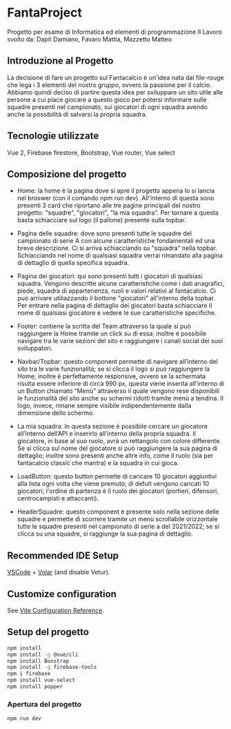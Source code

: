 # FantaProject
Progetto per esame di Informatica ed elementi di programmazione II
Lavoro svolto da: Dapit Damiano, Favaro Mattia, Mazzetto Matteo

## Introduzione al Progetto
La decisione di fare un progetto sul Fantacalcio è un'idea nata dal file-rouge che lega i 3 elementi del nostro gruppo, ovvero la passione per il calcio.
Abbiamo quindi deciso di partire questa idea per sviluppare un sito utile alle persone a cui piace giocare a questo gioco per potersi informare sulle squadre presenti nel campionato, sui giocatori di ogni squadra avendo anche la possibilità di salvarsi la propria squadra.

## Tecnologie utilizzate
Vue 2, 
Firebase firestore, 
Bootstrap,
Vue router,
Vue select

## Composizione del progetto

- Home: la home è la pagina dove si apre il progetto appena lo si lancia nel broswer (con il comando npm run dev). All'interno di questa sono presenti 3 card che riportano alle tre pagine principali del nostro progetto: "squadre", "giocatori", "la mia squadra". Per tornare a questa basta schiacciare sul logo (il pallone) presente sulla topbar.

- Pagina delle squadre: dove sono presenti tutte le squadre del campionato di serie A con alcune caratteristiche fondamentali ed una breve descrizione. Ci si arriva schiacciando su "squadra" nella topbar.
Schiacciando nel nome di qualsiasi squadra verrai rimandato alla pagina di dettaglio di quella specifica squadra.

- Pagina dei giocatori: qui sono presenti tutti i giocatori di qualsiasi squadra. Vengono descritte alcune caratteristiche come i dati anagrafici, piede, squadra di appartenenza, ruoli e valori relativi al fantacalcio. Ci può arrivare utiliazzando il bottone "giocatori" all'interno della topbar.
Per entrare nella pagina di dettaglio dei giocatori basta schiacciare il nome di qualsiasi giocatore e vedere le sue  caratteristiche specifiche.

* Footer: contiene la scritta del Team attraverso la quale si può raggiungere la Home tramite un click su di essa; inoltre è possibile navigare tra le varie sezioni del sito e raggiungere i canali social dei suoi sviluppatori.

* Navbar/Topbar: questo component permette di navigare all’interno del sito tra le varie funzionalità; se si clicca il logo si può raggiungere la Home; inoltre è perfettamente responsive, ovvero se la schermata risulta essere inferiore di circa 990 px, questa viene inserita all’interno di un Button chiamato “Menù” attraverso il quale vengono rese disponibili le funzionalità del sito anche su schermi ridotti tramite menù a tendina. Il logo, invece, rimane sempre visibile indipendentemente dalla dimensione dello schermo.

* La mia squadra: In questa sezione è possibile cercare un giocatore all’interno dell’API e inserirlo all’interno della propria squadra. Il giocatore, in base al suo ruolo, avrà un rettangolo con colore differente. Se si clicca sul nome del giocatore si può raggiungere la sua pagina di dettaglio; inoltre sono presenti anche altre info, come il ruolo (sia per fantacalcio classic che mantra) e la squadra in cui gioca.

* LoadButton: questo button permette di caricare 10 giocatori aggiuntivi alla lista ogni volta che viene premuto; di defult vengono caricati 10 giocatori; l'ordine di partenza è il ruolo dei giocatori (portieri, difensori, centrocampisti e attaccanti).

* HeaderSquadre: questo component è presente solo nella sezione delle squadre e permette di scorrere tramite un menù scrollabile orizzontale tutte le squadre presenti nel campionato di serie a del 2021/2022; se si clicca su una squadre, si raggiunge la sua pagina di dettaglio.

## Recommended IDE Setup

[VSCode](https://code.visualstudio.com/) + [Volar](https://marketplace.visualstudio.com/items?itemName=johnsoncodehk.volar) (and disable Vetur).

## Customize configuration

See [Vite Configuration Reference](https://vitejs.dev/config/).

## Setup del progetto


```sh
npm install
npm install -g @vue/cli
npm install Boostrap
npm install -g firebase-tools
npm i firebase
npm install vue-select
npm install popper
```

### Apertura del progetto

```sh
npm run dev
```

